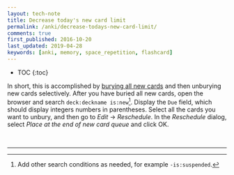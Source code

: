 ```yaml
---
layout: tech-note
title: Decrease today's new card limit
permalink: /anki/decrease-todays-new-card-limit/
comments: true
first_published: 2016-10-20
last_updated: 2019-04-28
keywords: [anki, memory, space_repetition, flashcard]
---
```


* TOC
{:toc}

In short, this is accomplished by
[burying all new cards](#bury-all-new-cards-of-a-deck) and then unburying new
cards selectively. After you have buried all new cards, open the browser and
search `deck:deckname is:new`[^1]. Display the `Due` field, which should
display integers numbers in parentheses. Select all the cards you want to
unbury, and then go to *Edit* -> *Reschedule*. In the *Reschedule* dialog,
select *Place at the end of new card queue* and click OK.

<br/>

---

[^1]: Add other search conditions as needed, for example `-is:suspended`.
